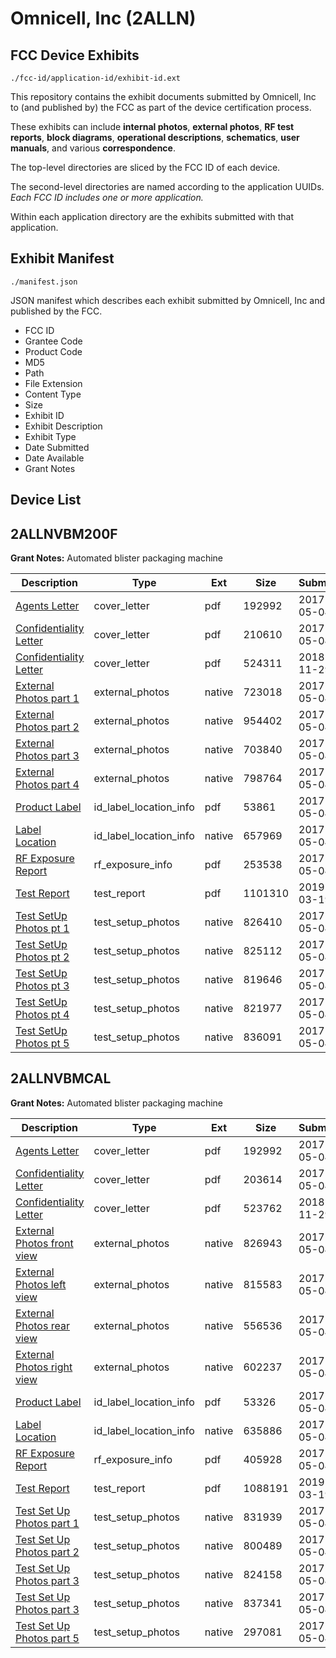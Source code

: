 # Omnicell, Inc (2ALLN)
## FCC Device Exhibits

```
./fcc-id/application-id/exhibit-id.ext
```

This repository contains the exhibit documents submitted by Omnicell, Inc to (and published by) the FCC as part of the device certification process.

These exhibits can include **internal photos**, **external photos**, **RF test reports**, **block diagrams**, **operational descriptions**, **schematics**, **user manuals**, and various **correspondence**.

The top-level directories are sliced by the FCC ID of each device.

The second-level directories are named according to the application UUIDs. *Each FCC ID includes one or more application.*

Within each application directory are the exhibits submitted with that application. 

## Exhibit Manifest

```
./manifest.json
```

JSON manifest which describes each exhibit submitted by Omnicell, Inc and published by the FCC.

- FCC ID
- Grantee Code
- Product Code
- MD5
- Path
- File Extension
- Content Type
- Size
- Exhibit ID
- Exhibit Description
- Exhibit Type
- Date Submitted
- Date Available
- Grant Notes

## Device List
## 2ALLNVBM200F
**Grant Notes:** Automated blister packaging machine

| Description | Type | Ext | Size | Submitted | Available |
| ----------- | ---- | --- | ---- | --------- | --------- |
| [Agents Letter](2ALLNVBM200F/245116439447f03788ecee214dd8a957/3380163.pdf) | cover_letter | pdf | 192992 | 2017-05-04 | 2017-05-04 |
| [Confidentiality Letter](2ALLNVBM200F/245116439447f03788ecee214dd8a957/3380255.pdf) | cover_letter | pdf | 210610 | 2017-05-04 | 2017-05-04 |
| [Confidentiality Letter](2ALLNVBM200F/245116439447f03788ecee214dd8a957/4089615.pdf) | cover_letter | pdf | 524311 | 2018-11-29 | 2017-05-04 |
| [External Photos part 1](2ALLNVBM200F/245116439447f03788ecee214dd8a957/3380215.native) | external_photos | native | 723018 | 2017-05-04 | 2017-05-04 |
| [External Photos part 2](2ALLNVBM200F/245116439447f03788ecee214dd8a957/3380216.native) | external_photos | native | 954402 | 2017-05-04 | 2017-05-04 |
| [External Photos part 3](2ALLNVBM200F/245116439447f03788ecee214dd8a957/3380217.native) | external_photos | native | 703840 | 2017-05-04 | 2017-05-04 |
| [External Photos part 4](2ALLNVBM200F/245116439447f03788ecee214dd8a957/3380218.native) | external_photos | native | 798764 | 2017-05-04 | 2017-05-04 |
| [Product Label](2ALLNVBM200F/245116439447f03788ecee214dd8a957/3380213.pdf) | id_label_location_info | pdf | 53861 | 2017-05-04 | 2017-05-04 |
| [Label Location](2ALLNVBM200F/245116439447f03788ecee214dd8a957/3380214.native) | id_label_location_info | native | 657969 | 2017-05-04 | 2017-05-04 |
| [RF Exposure Report](2ALLNVBM200F/245116439447f03788ecee214dd8a957/3380252.pdf) | rf_exposure_info | pdf | 253538 | 2017-05-04 | 2017-05-04 |
| [Test Report](2ALLNVBM200F/245116439447f03788ecee214dd8a957/4206572.pdf) | test_report | pdf | 1101310 | 2019-03-19 | 2017-05-04 |
| [Test SetUp Photos pt 1](2ALLNVBM200F/245116439447f03788ecee214dd8a957/3380243.native) | test_setup_photos | native | 826410 | 2017-05-04 | 2017-05-04 |
| [Test SetUp Photos pt 2](2ALLNVBM200F/245116439447f03788ecee214dd8a957/3380244.native) | test_setup_photos | native | 825112 | 2017-05-04 | 2017-05-04 |
| [Test SetUp Photos pt 3](2ALLNVBM200F/245116439447f03788ecee214dd8a957/3380245.native) | test_setup_photos | native | 819646 | 2017-05-04 | 2017-05-04 |
| [Test SetUp Photos pt 4](2ALLNVBM200F/245116439447f03788ecee214dd8a957/3380246.native) | test_setup_photos | native | 821977 | 2017-05-04 | 2017-05-04 |
| [Test SetUp Photos pt 5](2ALLNVBM200F/245116439447f03788ecee214dd8a957/3380247.native) | test_setup_photos | native | 836091 | 2017-05-04 | 2017-05-04 |
## 2ALLNVBMCAL
**Grant Notes:** Automated blister packaging machine

| Description | Type | Ext | Size | Submitted | Available |
| ----------- | ---- | --- | ---- | --------- | --------- |
| [Agents Letter](2ALLNVBMCAL/327263fef635a5451d4b265f73841544/3380163.pdf) | cover_letter | pdf | 192992 | 2017-05-04 | 2017-05-04 |
| [Confidentiality Letter](2ALLNVBMCAL/327263fef635a5451d4b265f73841544/3380164.pdf) | cover_letter | pdf | 203614 | 2017-05-04 | 2017-05-04 |
| [Confidentiality Letter](2ALLNVBMCAL/327263fef635a5451d4b265f73841544/4089671.pdf) | cover_letter | pdf | 523762 | 2018-11-29 | 2017-05-04 |
| [External Photos front view](2ALLNVBMCAL/327263fef635a5451d4b265f73841544/3380107.native) | external_photos | native | 826943 | 2017-05-04 | 2017-05-04 |
| [External Photos left view](2ALLNVBMCAL/327263fef635a5451d4b265f73841544/3380108.native) | external_photos | native | 815583 | 2017-05-04 | 2017-05-04 |
| [External Photos rear view](2ALLNVBMCAL/327263fef635a5451d4b265f73841544/3380109.native) | external_photos | native | 556536 | 2017-05-04 | 2017-05-04 |
| [External Photos right view](2ALLNVBMCAL/327263fef635a5451d4b265f73841544/3380110.native) | external_photos | native | 602237 | 2017-05-04 | 2017-05-04 |
| [Product Label](2ALLNVBMCAL/327263fef635a5451d4b265f73841544/3380105.pdf) | id_label_location_info | pdf | 53326 | 2017-05-04 | 2017-05-04 |
| [Label Location](2ALLNVBMCAL/327263fef635a5451d4b265f73841544/3380106.native) | id_label_location_info | native | 635886 | 2017-05-04 | 2017-05-04 |
| [RF Exposure Report](2ALLNVBMCAL/327263fef635a5451d4b265f73841544/3380161.pdf) | rf_exposure_info | pdf | 405928 | 2017-05-04 | 2017-05-04 |
| [Test Report](2ALLNVBMCAL/327263fef635a5451d4b265f73841544/4206573.pdf) | test_report | pdf | 1088191 | 2019-03-19 | 2017-05-04 |
| [ Test Set Up Photos part 1](2ALLNVBMCAL/327263fef635a5451d4b265f73841544/3380165.native) | test_setup_photos | native | 831939 | 2017-05-04 | 2017-05-04 |
| [Test Set Up Photos part 2](2ALLNVBMCAL/327263fef635a5451d4b265f73841544/3380166.native) | test_setup_photos | native | 800489 | 2017-05-04 | 2017-05-04 |
| [Test Set Up Photos part 3](2ALLNVBMCAL/327263fef635a5451d4b265f73841544/3380167.native) | test_setup_photos | native | 824158 | 2017-05-04 | 2017-05-04 |
| [Test Set Up Photos part 3](2ALLNVBMCAL/327263fef635a5451d4b265f73841544/3380168.native) | test_setup_photos | native | 837341 | 2017-05-04 | 2017-05-04 |
| [Test Set Up Photos part 5](2ALLNVBMCAL/327263fef635a5451d4b265f73841544/3380169.native) | test_setup_photos | native | 297081 | 2017-05-04 | 2017-05-04 |
